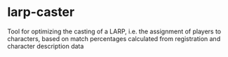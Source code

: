 # larp-caster
Tool for optimizing the casting of a LARP, i.e. the assignment of players to characters, based on match percentages calculated from registration and character description data
